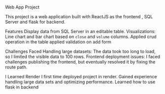 Web App Project

This project is a web application built with ReactJS as the frontend , SQL Server and flask for backend.

Features
Display data from SQL Server in an editable table.
Visualizations: Line chart and bar chart based on `close` and `volume` columns.
Applied crud operation in the table 
applied validation on add form

Challenges Faced
Handling large datasets: The data took too long to load, so I limited the visible data to 100 rows.
Frontend deployment issues: I faced challenges publishing the frontend, but eventually resolved it by fixing the route path.

I Learned
Render I first time deployed project in render.
Gained experience handling large data sets and optimizing performance.
Learned how to use flask in backend
